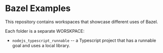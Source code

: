 # Bazel Examples

This repository contains workspaces that showcase different uses of Bazel.

Each folder is a separate WORSKPACE:

* `nodejs_typescript_runnable` -- a Typescript project that has a runnable goal and uses a local library.

